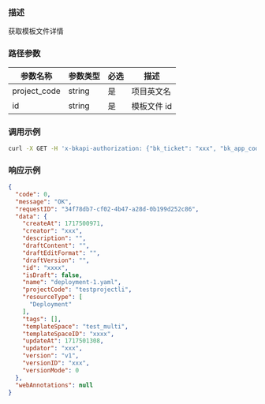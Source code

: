 ### 描述

获取模板文件详情

### 路径参数
| 参数名称     | 参数类型     | 必选   | 描述             |
| ------------ | ------------ | ------ | ---------------- |
| project_code         | string       | 是     | 项目英文名     |
| id         | string       | 是     | 模板文件 id     |


### 调用示例
```sh
curl -X GET -H 'x-bkapi-authorization: {"bk_ticket": "xxx", "bk_app_code": "xxx", "bk_app_secret": "***"}' --insecure https://bcs-api-gateway.apigw.com/prod/clusterresources/v1/projects/{project_code}/template/metadatas/{id}
```

### 响应示例
```json
{
  "code": 0,
  "message": "OK",
  "requestID": "34f78db7-cf02-4b47-a28d-0b199d252c86",
  "data": {
    "createAt": 1717500971,
    "creator": "xxx",
    "description": "",
    "draftContent": "",
    "draftEditFormat": "",
    "draftVersion": "",
    "id": "xxxx",
    "isDraft": false,
    "name": "deployment-1.yaml",
    "projectCode": "testprojectli",
    "resourceType": [
      "Deployment"
    ],
    "tags": [],
    "templateSpace": "test_multi",
    "templateSpaceID": "xxxx",
    "updateAt": 1717501308,
    "updator": "xxx",
    "version": "v1",
    "versionID": "xxx",
    "versionMode": 0
  },
  "webAnnotations": null
}
```